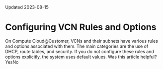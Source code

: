 Updated 2023-08-15
# Configuring VCN Rules and Options
On Compute Cloud@Customer, VCNs and their subnets have various rules and options associated with them. The main categories are the use of DHCP, route tables, and security. If you do not configure these rules and options explicitly, the system uses default values.
Was this article helpful?
YesNo

